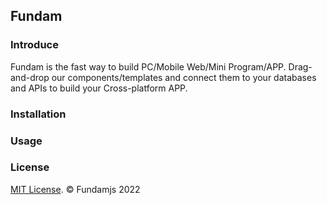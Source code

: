 ## Fundam

### Introduce

Fundam is the fast way to build PC/Mobile Web/Mini Program/APP. Drag-and-drop our components/templates and connect them to your databases and APIs to build your Cross-platform APP.

### Installation

### Usage

### License

[MIT License](http://opensource.org/licenses/mit-license.html). © Fundamjs 2022
